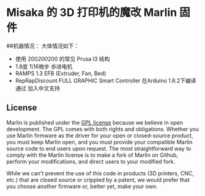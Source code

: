 # Misaka 的 3D 打印机的魔改 Marlin 固件
##机器情况：
大体情况如下：
 - 使用 200*200*200 的常见 Prusa I3 结构
 - 1.8度 1\16微步 歩进电机
 - RAMPS 1.3 EFB (Extruder, Fan, Bed)
 - RepRapDiscount FULL GRAPHIC Smart Controller
在Arduino 1.6.2下编译通过
加入中文支持

## License

Marlin is published under the [GPL license](/COPYING.md) because we believe in open development. The GPL comes with both rights and obligations. Whether you use Marlin firmware as the driver for your open or closed-source product, you must keep Marlin open, and you must provide your compatible Marlin source code to end users upon request. The most straightforward way to comply with the Marlin license is to make a fork of Marlin on Github, perform your modifications, and direct users to your modified fork.

While we can't prevent the use of this code in products (3D printers, CNC, etc.) that are closed source or crippled by a patent, we would prefer that you choose another firmware or, better yet, make your own.
